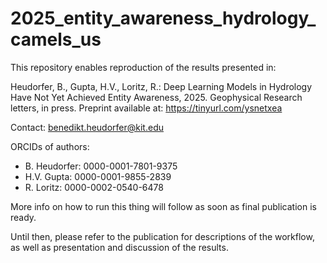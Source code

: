 # 2025_entity_awareness_hydrology_camels_us

This repository enables reproduction of the results presented in:

Heudorfer, B., Gupta, H.V., Loritz, R.: Deep Learning Models in Hydrology Have Not Yet Achieved Entity
Awareness, 2025. Geophysical Research letters, in press. 
Preprint available at: https://tinyurl.com/ysnetxea

Contact: benedikt.heudorfer@kit.edu

ORCIDs of authors: 
- B. Heudorfer: 0000-0001-7801-9375
- H.V. Gupta: 0000-0001-9855-2839
- R. Loritz: 0000-0002-0540-6478

More info on how to run this thing will follow as soon as final publication is ready. 

Until then, please refer to the publication for descriptions of the workflow, as well as presentation and discussion of the results. 